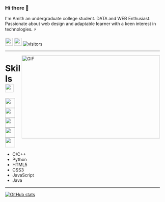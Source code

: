 ### Hi there 👋

I'm Amith an undergraduate college student.
DATA and WEB Enthusiast. Passionate about web design and adaptable learner with a keen interest in technologies. :zap:


  <a href="https://twitter.com/AmithHathwar"><img src="https://img.shields.io/badge/twitter-%231DA1F2.svg?&style=for-the-badge&logo=twitter&logoColor=white" height=25></a> 
  <a href="https://www.linkedin.com/in/amith-hathwar-153364207"><img src="https://img.shields.io/badge/linkedin-%230077B5.svg?&style=for-the-badge&logo=linkedin&logoColor=white" height=25></a>
![visitors](https://visitor-badge.laobi.icu/badge?page_id=randomplayer2002)
<hr>
   <img align="right" alt="GIF" src="https://github.com/abhisheknaiidu/abhisheknaiidu/blob/master/code.gif?raw=true" width="450" height="270" />
<h1> Skills <img src = "https://media2.giphy.com/media/QssGEmpkyEOhBCb7e1/giphy.gif?cid=ecf05e47a0n3gi1bfqntqmob8g9aid1oyj2wr3ds3mg700bl&rid=giphy.gif" width = "27px">  </h1>
<a href=https://github.com/randomplayer2002><img width ='32px' src ='https://raw.githubusercontent.com/rahulbanerjee26/githubAboutMeGenerator/main/icons/cpp.svg'></a>
<a href=https://github.com/randomplayer2002><img width ='32px' src ='https://raw.githubusercontent.com/rahulbanerjee26/githubAboutMeGenerator/main/icons/html.svg'></a>
<a href=https://github.com/randomplayer2002><img width ='32px' src ='https://raw.githubusercontent.com/rahulbanerjee26/githubAboutMeGenerator/main/icons/css.svg'></a>
<a href=https://github.com/randomplayer2002><img width ='32px' src ='https://raw.githubusercontent.com/rahulbanerjee26/githubAboutMeGenerator/main/icons/javascript.svg'></a>
<a href=https://github.com/randomplayer2002><img width ='32px' src ='https://raw.githubusercontent.com/rahulbanerjee26/githubAboutMeGenerator/main/icons/github.svg'> </a>

 + C/C++
 + Python
 + HTML5
 + CSS3
 + JavaScript
 + Java
<hr>

[![GitHub stats](https://github-readme-stats.vercel.app/api?username=randomplayer2002&show_icons=true&theme=tokyonight&line_height=27)](https://github.com/randomplayer2002)

<!-- [![Top Langs](https://github-readme-stats.vercel.app/api/top-langs/?username=randomplayer2002&layout=compact&theme=tokyonight&line_height=27)](https://github.com/randomplayer2002/github-readme-stats)-->
 
<!--![Github Contribution Graph](https://activity-graph.herokuapp.com/graph?username=randomplayer2002&bg_color=1a1b26&color=73daca&line=7dcfff&point=bb9af7&area=true&hide_border=true)-->
